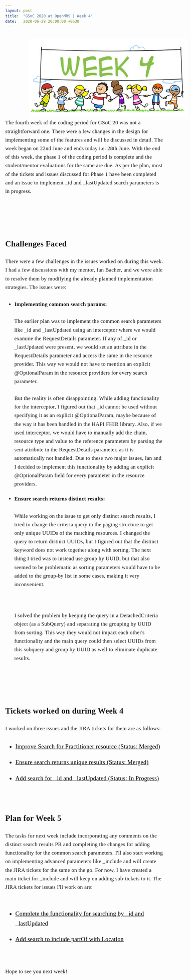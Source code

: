 ```yaml
---
layout: post
title:  "GSoC 2020 at OpenMRS | Week 4"
date:   2020-06-28 20:00:00 +0530
---
```


<br/>

<img src="/assets/images/week4.jpg" style="width:auto; height:250px; position:relative; left:15%;">

<br />
<div style="font-family: medium-content-serif-font, Georgia, Cambria, Times New Roman, Times, serif; font-size:17px; letter-spacing: +0.02em; line-height:1.6;">
The fourth week of the coding period for GSoC'20 was not a straightforward one. There were a few changes in the design for implementing some of the features and will be discussed in detail. The week began on 22nd June and ends today i.e. 28th June. With the end of this week, the phase 1 of the coding period is complete and the student/mentor evaluations for the same are due. As per the plan, most of the tickets and issues discussed for Phase 1 have been completed and an issue to implement _id and _lastUpdated search parameters is in progress.

<br /> <br /> <br />
<h2><b> Challenges Faced</b></h2>
There were a few challenges in the issues worked on during this week. I had a few discussions with my mentor, Ian Bacher, and we were able to resolve them by modifying the already planned implementation strategies. The issues were:
<ul style="font-size: 17px;">
<li style="padding: 10px 0px;"><b>Implementing common search params:</b>
<br /><br />
The earlier plan was to implement the common search parameters like _id and _lastUpdated using an interceptor where we would examine the RequestDetails parameter. If any of _id or _lastUpdated were present, we would set an attribute in the RequestDetails parameter and access the same in the resource provider. This way we would not have to mention an explicit @OptionalParam in the resource providers for every search parameter. 
<br /><br />
But the reality is often disappointing. While adding functionality for the interceptor, I figured out that _id cannot be used without specifying it as an explicit @OptionalParam, maybe because of the way it has been handled in the HAPI FHIR library. Also, if we used interceptor, we would have to manually add the chain, resource type and value to the reference parameters by parsing the sent attribute in the RequestDetails parameter, as it is automatically not handled. Due to these two major issues, Ian and I decided to implement this functionality by adding an explicit @OptionalParam field for every parameter in the resource providers.</li>
<li style="padding: 10px 0px;"><b>Ensure search returns distinct results:</b>
<br /><br />
While working on the issue to get only distinct search results, I tried to change the criteria query in the paging structure to get only unique UUIDs of the matching resources. I changed the query to return distinct UUIDs, but I figured out that the distinct keyword does not work together along with sorting. The next thing I tried was to instead use group by UUID, but that also seemed to be problematic as sorting parameters would have to be added to the group-by list in some cases, making it very inconvenient. 

<br /><br />
I solved the problem by keeping the query in a DetachedCriteria object (as a SubQuery) and separating the grouping by UUID from sorting. This way they would not impact each other's functionality and the main query could then select UUIDs from this subquery and group by UUID as well to eliminate duplicate results.
</li>
</ul><br/>

<br /> 
<h2><b> Tickets worked on during Week 4</b></h2>
I worked on three issues and the JIRA tickets for them are as follows:
<ul style="font-size: 19px;"><u>
<li style="padding: 10px 0px;"><a href="https://issues.openmrs.org/browse/FM2-228" style="color:black">Improve Search for Practitioner resource (Status: Merged)</a></li>
<li style="padding: 10px 0px;"><a href="https://issues.openmrs.org/browse/FM2-234" style="color:black">Ensure search returns unique results (Status: Merged)</a></li>
<li style="padding: 10px 0px;"><a href="https://issues.openmrs.org/browse/FM2-169" style="color:black">Add search for _id and _lastUpdated (Status: In Progress)</a></li>
</u></ul><br/>

<h2><b> Plan for Week 5</b></h2>
The tasks for next week include incorporating any comments on the distinct search results PR and completing the changes for adding functionality for the common search parameters. I'll also start working on implementing advanced parameters like _include and will create the JIRA tickets for the same on the go. For now, I have created a main ticket for _include and will keep on adding sub-tickets to it. The JIRA tickets for issues I'll work on are:
<br /> <br />
<ul style="font-size: 19px;"><u>
<li style="padding: 10px 0px;"><a href="https://issues.openmrs.org/browse/FM2-169" style="color:black">Complete the functionality for searching by _id and _lastUpdated</a></li>
<li style="padding: 10px 0px;"><a href="https://issues.openmrs.org/browse/FM2-246" style="color:black">Add search to include partOf with Location</a></li>
</u></ul><br/>

Hope to see you next week!

</div>